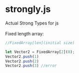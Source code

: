 # strongly.js
Actual Strong Types for js<br/>
<br/>
Fixed length array:
```js
//FixedArray[len](initial size)

let Vector2 = FixedArray[2](0);
Vector2.push(1)
Vector2.push(2)
Vector2.push(3) //error
```
